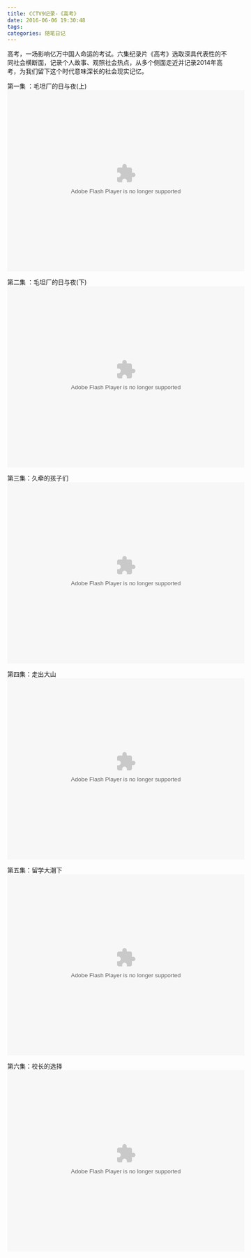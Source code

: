 ```yaml
---
title: CCTV9记录-《高考》
date: 2016-06-06 19:30:48
tags:
categories: 随笔日记
---
```

高考，一场影响亿万中国人命运的考试。六集纪录片《高考》选取深具代­表性的不同社会横断面，记录个人故事、观照社会热点，从多个侧面走近并记录2014年­高考，为我们留下这个时代意味深长的社会现实记忆。
<!--more-->

第一集 ：毛坦厂的日与夜(上)
<embed height="415" width="544" quality="high" allowfullscreen="true" type="application/x-shockwave-flash" src="http://static.hdslb.com/miniloader.swf" flashvars="aid=3584431&page=1" pluginspage="http://www.adobe.com/shockwave/download/download.cgi?P1_Prod_Version=ShockwaveFlash"></embed>

第二集 ：毛坦厂的日与夜(下)
<embed height="415" width="544" quality="high" allowfullscreen="true" type="application/x-shockwave-flash" src="http://static.hdslb.com/miniloader.swf" flashvars="aid=3584431&page=2" pluginspage="http://www.adobe.com/shockwave/download/download.cgi?P1_Prod_Version=ShockwaveFlash"></embed>

第三集：久牵的孩子们
<embed height="415" width="544" quality="high" allowfullscreen="true" type="application/x-shockwave-flash" src="http://static.hdslb.com/miniloader.swf" flashvars="aid=3584431&page=3" pluginspage="http://www.adobe.com/shockwave/download/download.cgi?P1_Prod_Version=ShockwaveFlash"></embed>

第四集：走出大山
<embed height="415" width="544" quality="high" allowfullscreen="true" type="application/x-shockwave-flash" src="http://static.hdslb.com/miniloader.swf" flashvars="aid=3584431&page=4" pluginspage="http://www.adobe.com/shockwave/download/download.cgi?P1_Prod_Version=ShockwaveFlash"></embed>

第五集：留学大潮下
<embed height="415" width="544" quality="high" allowfullscreen="true" type="application/x-shockwave-flash" src="http://static.hdslb.com/miniloader.swf" flashvars="aid=3584431&page=5" pluginspage="http://www.adobe.com/shockwave/download/download.cgi?P1_Prod_Version=ShockwaveFlash"></embed>

第六集：校长的选择
<embed height="415" width="544" quality="high" allowfullscreen="true" type="application/x-shockwave-flash" src="http://static.hdslb.com/miniloader.swf" flashvars="aid=3584431&page=6" pluginspage="http://www.adobe.com/shockwave/download/download.cgi?P1_Prod_Version=ShockwaveFlash"></embed>
